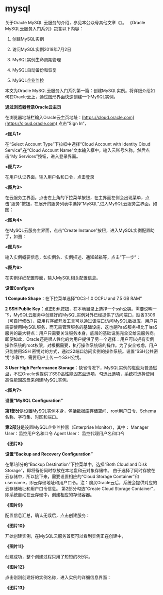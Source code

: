 # mysql
关于Oracle MySQL 云服务的介绍，参见本公众号其他文章《》。
《Oracle MySQL云服务入门系列》包含以下内容：

1. 创建MySQL实例


1. 访问MySQL实例2018年7月2日


1. MySQL实例生命周期管理


1. MySQL自动备份和恢复


1. MySQL企业监控

本文为Oracle MySQL云服务入门系列第一篇：创建MySQL实例。将详细介绍如何在Oracle云上，通过图形界面快速创建一个MySQL实例。



**通过浏览器登录Oracle云主页**

在浏览器地址栏输入Oracle云主页地址：[https://cloud.oracle.com](https://cloud.oracle.com)
点击“Sign In”，

**<图片1>**

在“Select Account Type”下拉框中选择“Cloud Account with Identity Cloud Service”,在“Cloud Account Name”文本输入框中，输入云账号名称，然后点击“My Services”按钮，进入登录界面。

**<图片2>**

在用户认证界面，输入用户名和口令，点击登录

**<图片3>**

在云服务主界面，点击左上角的下拉菜单按钮，在主界面左侧会出现菜单，点击“服务”按钮，在展开的服务列表中选择“MySQL”,进入MySQL云服务主界面。如图：

**<图片4>**

在MySQL云服务主界面，点击“Create Instance”按钮，进入MySQL实例配置助手，如图：

**<图片5>**


输入实例概要信息，如实例名、实例描述、通知邮箱等，点击“下一步”：

**<图片6>**

在实例详细配置界面，输入MySQL相关配置信息。

**设置Configure**

**1 Compute Shape**：在下拉菜单选择“OC3-1.0 OCPU and 7.5 GB RAM”

**2 SSH Public Key**：点击Edit按钮，在本地目录上选择一个ssh公钥。需要说明一下，MySQL云服务中创建好的MySQL实例对外已经提供了访问端口，缺省3306（可自行修改），应用程序或开发工具可以通过该端口访问MySQL数据库，用户只需要使用MySQL服务，而无需管理服务的基础设施，这也是PaaS服务相比于IaaS服务的最大特点：用户只需要关注服务本身，底层的基础设施完全交给云服务商。即便如此，Oracle还是很人性化的为用户提供了另一个选择：用户可以拥有实例操作系统的root权限，对根据需要，执行操作系统级的操作。为了安全考虑，用户只能使用SSH 密钥对的方式，通过22端口访问实例的操作系统。设置“SSH公共密钥”步骤中，需要用户上传一个SSH公钥。

**3 User High Performance Storage**：缺省情况下，MySQL实例的磁盘为普通磁盘，不过Oracle也提供了SSD高性能固态盘选项，勾选此选项，系统将选择使用高性能固态盘来创建MySQL实例。


**<图片7>**

**设置“MySQL Configuration”**

**第1部分**是设置MySQL实例本身，包括数据库存储空间、root用户口令、Schema名称、字符集、时区和端口。

**第2部分**是设置MySQL企业监控器（Enterprise Monitor），其中：
Manager User：监控用户名和口令
Agent User： 监控代理用户名和口令

**《图片8》**

**设置“Backup and Recovery Configuration”**

在第1部分的“Backup Destination”下拉菜单中，选择“Both Cloud and Disk Storage”，即将备份同时存放在本地盘和云对象存储中。 由于选择了同时存放在云存储中，所以接下来，需要设置相应的“Cloud Storage Container”和username，即云存储地址和用户口令。注：购买Oracle云后，系统会提供对应的云存储地址和用户口令信息。
第2部分勾选“Create Cloud Storage Container”，即系统自动在云存储中，创建相应的存储容器。

**《图片9》**

配置信息汇总，确认无误后，点击创建服务：

**《图片10》**

开始创建实例，在MySQL云服务首页可以看到实例正在创建中，

**《图片11》**


创建成功，整个创建过程只用了短短的8分钟。

**《图片12》**

点击刚刚创建好的实例名称，进入实例的详细信息界面：

**《图片13》**















